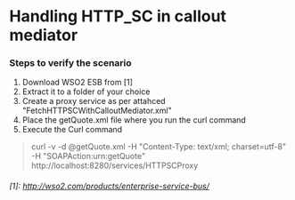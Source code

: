 # Handling HTTP_SC in callout mediator

### Steps to verify the scenario

1. Download WSO2 ESB from [1]
2. Extract it to a folder of your choice
3. Create  a proxy service as per attahced "FetchHTTPSCWithCalloutMediator.xml"
4. Place the getQuote.xml file where you run the curl command
5. Execute the Curl command
> curl -v -d @getQuote.xml -H "Content-Type: text/xml; charset=utf-8" -H "SOAPAction:urn:getQuote" http://localhost:8280/services/HTTPSCProxy 


###### [1]: http://wso2.com/products/enterprise-service-bus/
